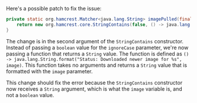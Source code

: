 Here's a possible patch to fix the issue:
```java
private static org.hamcrest.Matcher<java.lang.String> imagePulled(final java.lang.String image) {
    return new org.hamcrest.core.StringContains(false, () -> java.lang.String.format("Status: Downloaded newer image for %s", image));
}
```
The change is in the second argument of the `StringContains` constructor. Instead of passing a `boolean` value for the `ignoreCase` parameter, we're now passing a function that returns a `String` value. The function is defined as `() -> java.lang.String.format("Status: Downloaded newer image for %s", image)`. This function takes no arguments and returns a `String` value that is formatted with the `image` parameter.

This change should fix the error because the `StringContains` constructor now receives a `String` argument, which is what the `image` variable is, and not a `boolean` value.